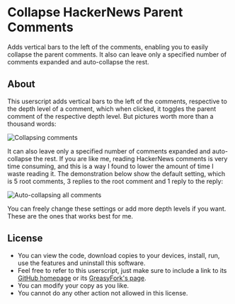 # Collapse HackerNews Parent Comments

Adds vertical bars to the left of the comments, enabling you to easily collapse the parent comments. It also can leave only a specified number of comments expanded and auto-collapse the rest.

## About

This userscript adds vertical bars to the left of the comments, respective to the depth level of a comment, which when clicked, it toggles the parent comment of the respective depth level. But pictures worth more than a thousand words:

![Collapsing comments](https://i.imgur.com/9sn7yxf.gif)

It can also leave only a specified number of comments expanded and auto-collapse the rest. If you are like me, reading HackerNews comments is very time consuming, and this is a way I found to lower the amount of time I waste reading it. The demonstration below show the default setting, which is 5 root comments, 3 replies to the root comment and 1 reply to the reply:

![Auto-collapsing all comments](https://i.imgur.com/12y26Bl.gif)

You can freely change these settings or add more depth levels if you want. These are the ones that works best for me.

## License

- You can view the code, download copies to your devices, install, run, use the features and uninstall this software.
- Feel free to refer to this userscript, just make sure to include a link to its [GitHub homepage](https://github.com/hjk789/Userscripts/tree/master/Collapse-HackerNews-Parent-Comments) or its [GreasyFork's page](https://greasyfork.org/scripts/409640-collapse-hackernews-parent-comments).
- You can modify your copy as you like.
- You cannot do any other action not allowed in this license.

